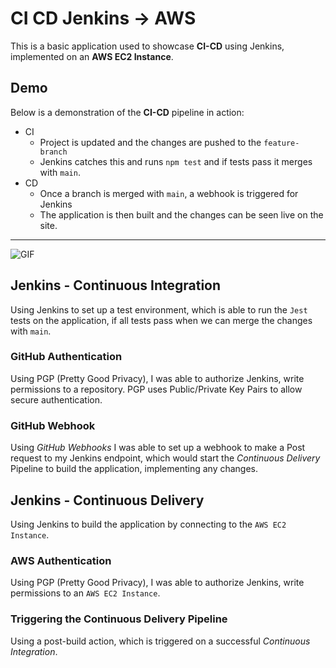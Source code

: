 # CI CD Jenkins -> AWS

This is a basic application used to showcase **CI-CD** using Jenkins, implemented on an **AWS EC2 Instance**.

## Demo

Below is a demonstration of the **CI-CD** pipeline in action:

- CI
  - Project is updated and the changes are pushed to the `feature-branch`
  - Jenkins catches this and runs `npm test` and if tests pass it merges with `main`.
- CD
  - Once a branch is merged with `main`, a webhook is triggered for Jenkins
  - The application is then built and the changes can be seen live on the site.

---

![GIF](https://github.com/adampaulsackfield/ci-cd-aws/blob/main/images/aws.gif)

## Jenkins - Continuous Integration

Using Jenkins to set up a test environment, which is able to run the `Jest` tests on the application, if all tests pass when we can merge the changes with `main`.

### GitHub Authentication

Using PGP (Pretty Good Privacy), I was able to authorize Jenkins, write permissions to a repository. PGP uses Public/Private Key Pairs to allow secure authentication.
​

### GitHub Webhook

Using _GitHub Webhooks_ I was able to set up a webhook to make a Post request to my Jenkins endpoint, which would start the _Continuous Delivery_ Pipeline to build the application, implementing any changes.
​

## Jenkins - Continuous Delivery

​Using Jenkins to build the application by connecting to the `AWS EC2 Instance`.

### AWS Authentication

​Using PGP (Pretty Good Privacy), I was able to authorize Jenkins, write permissions to an `AWS EC2 Instance`.

### Triggering the Continuous Delivery Pipeline

Using a post-build action, which is triggered on a successful _Continuous Integration_.
